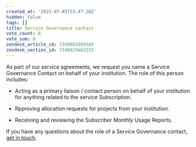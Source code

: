 ```yaml
---
created_at: '2023-07-05T23:47:26Z'
hidden: false
tags: []
title: Service Governance contact
vote_count: 0
vote_sum: 0
zendesk_article_id: 7349082099343
zendesk_section_id: 7348925662223
---
```


As part of our service agreements, we request you name a Service
Governance Contact on behalf of your institution. The role of this
person includes:

- Acting as a primary liaison / contact person on behalf of your
    institution for anything related to the service Subscription.

- Rpproving allocation requests for projects from your institution.

- Receiving and reviewing the Subscriber Monthly Usage Reports.

If you have any questions about the role of a Service Governance
contact, [get in touch](mailto:info@nesi.org.nz).
